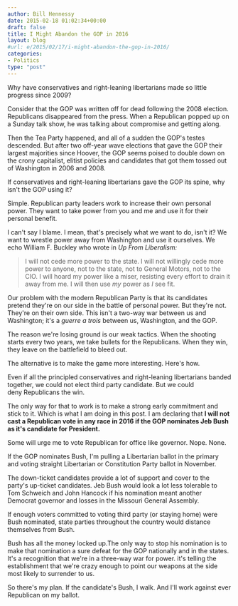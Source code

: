 ```yaml
---
author: Bill Hennessy
date: 2015-02-18 01:02:34+00:00
draft: false
title: I Might Abandon the GOP in 2016
layout: blog
#url: e/2015/02/17/i-might-abandon-the-gop-in-2016/
categories:
- Politics
type: "post"
---
```


Why have conservatives and right-leaning libertarians made so little progress since 2009?

Consider that the GOP was written off for dead following the 2008 election. Republicans disappeared from the press. When a Republican popped up on a Sunday talk show, he was talking about compromise and getting along.

Then the Tea Party happened, and all of a sudden the GOP's testes descended. But after two off-year wave elections that gave the GOP their largest majorities since Hoover, the GOP seems poised to double down on the crony capitalist, elitist policies and candidates that got them tossed out of Washington in 2006 and 2008.

If conservatives and right-leaning libertarians gave the GOP its spine, why isn't the GOP using it?

Simple. Republican party leaders work to increase their own personal power. They want to take power from you and me and use it for their personal benefit.

I can't say I blame. I mean, that's precisely what we want to do, isn't it? We want to wrestle power away from Washington and use it ourselves. We echo William F. Buckley who wrote in _Up From Liberalism:_



> I will not cede more power to the state. I will not willingly cede more power to anyone, not to the state, not to General Motors, not to the CIO. I will hoard my power like a miser, resisting every effort to drain it away from me. I will then use _my_ power as _I_ see fit.



Our problem with the modern Republican Party is that its candidates pretend they're on our side in the battle of personal power. But they're not. They're on their own side. This isn't a two-way war between us and Washington; it's a _guerre a trois_ between us, Washington, and the GOP.

The reason we're losing ground is our weak tactics. When the shooting starts every two years, we take bullets for the Republicans. When they win, they leave on the battlefield to bleed out.

The alternative is to make the game more interesting. Here's how.

Even if all the principled conservatives and right-leaning libertarians banded together, we could not elect third party candidate. But we could deny Republicans the win.

The only way for that to work is to make a strong early commitment and stick to it. Which is what I am doing in this post. I am declaring that **I will not cast a Republican vote in any race in 2016 if the GOP nominates Jeb Bush as it's candidate for President.**

Some will urge me to vote Republican for office like governor. Nope. None.

If the GOP nominates Bush, I'm pulling a Libertarian ballot in the primary and voting straight Libertarian or Constitution Party ballot in November.

The down-ticket candidates provide a lot of support and cover to the party's up-ticket candidates. Jeb Bush would look a lot less tolerable to Tom Schweich and John Hancock if his nomination meant another Democrat governor and losses in the Missouri General Assembly.

If enough voters committed to voting third party (or staying home) were Bush nominated, state parties throughout the country would distance themselves from Bush.

Bush has all the money locked up.The only way to stop his nomination is to make that nomination a sure defeat for the GOP nationally and in the states. It's a recognition that we're in a three-way war for power. it's telling the establishment that we're crazy enough to point our weapons at the side most likely to surrender to us.

So there's my plan. If the candidate's Bush, I walk. And I'll work against ever Republican on my ballot.


